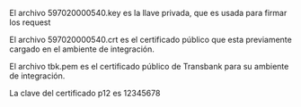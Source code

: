 El archivo 597020000540.key es la llave privada, que es usada para firmar los request

El archivo 597020000540.crt es el certificado público que esta previamente cargado en el ambiente de integración.

El archivo tbk.pem es el certificado público de Transbank para su ambiente de integración.

La clave del certificado p12 es 12345678
